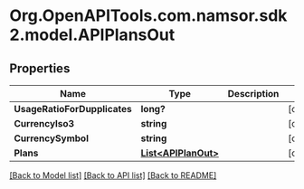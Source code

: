 # Org.OpenAPITools.com.namsor.sdk2.model.APIPlansOut
## Properties

Name | Type | Description | Notes
------------ | ------------- | ------------- | -------------
**UsageRatioForDupplicates** | **long?** |  | [optional] 
**CurrencyIso3** | **string** |  | [optional] 
**CurrencySymbol** | **string** |  | [optional] 
**Plans** | [**List&lt;APIPlanOut&gt;**](APIPlanOut.md) |  | [optional] 

[[Back to Model list]](../README.md#documentation-for-models) [[Back to API list]](../README.md#documentation-for-api-endpoints) [[Back to README]](../README.md)

